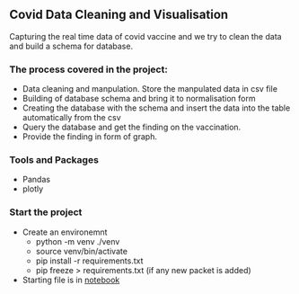 ## Covid Data Cleaning and Visualisation
Capturing the real time data of covid vaccine and we try to clean the data and build a schema for database. 

### The process covered in the project:
- Data cleaning and manpulation. Store the manpulated data in csv file
- Building of database schema and bring it to normalisation form
- Creating the database with the schema and insert the data into the table automatically from the csv
- Query the database and get the finding on the vaccination.
- Provide the finding in form of graph.

### Tools and Packages
- Pandas
- plotly

### Start the project
-   Create an environemnt
    - python -m venv ./venv
    - source venv/bin/activate
    - pip install -r requirements.txt
    - pip freeze > requirements.txt (if any new packet is added)
-   Starting file is in [notebook](./notebook/dataPipeline.ipynb)
